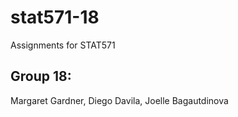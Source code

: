# stat571-18

Assignments for STAT571  

## Group 18:  
Margaret Gardner, Diego Davila, Joelle Bagautdinova
